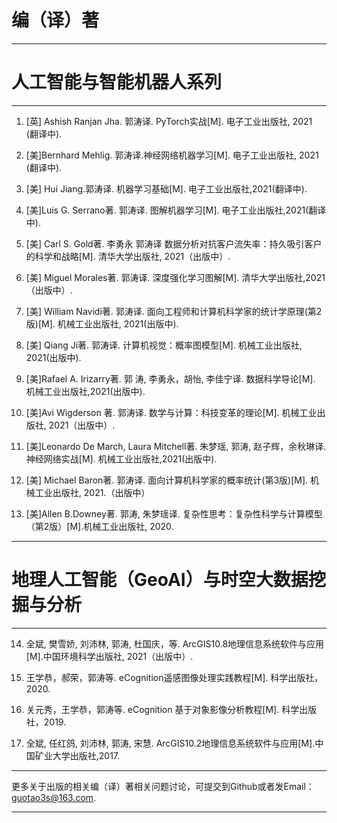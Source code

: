# 编（译）著
---------------------------------------------
# 人工智能与智能机器人系列
---------------------------------------------
1. [英] Ashish Ranjan Jha. 郭涛译. PyTorch实战[M]. 电子工业出版社, 2021 (翻译中).

2.	[美]Bernhard Mehlig. 郭涛译.神经网络机器学习[M]. 电子工业出版社, 2021 (翻译中).

3.	[美] Hui Jiang.郭涛译. 机器学习基础[M]. 电子工业出版社,2021(翻译中).

4.	[美]Luis G. Serrano著. 郭涛译. 图解机器学习[M]. 电子工业出版社,2021(翻译中).

5.	[美] Carl S. Gold著. 李勇永 郭涛译 数据分析对抗客户流失率：持久吸引客户的科学和战略[M]. 清华大学出版社, 2021（出版中）.

6. [美] Miguel Morales著. 郭涛译. 深度强化学习图解[M]. 清华大学出版社,2021（出版中）.

7. [美] William Navidi著. 郭涛译. 面向工程师和计算机科学家的统计学原理(第2版)[M]. 机械工业出版社, 2021(出版中).

8.	 [美] Qiang Ji著. 郭涛译. 计算机视觉：概率图模型[M]. 机械工业出版社, 2021(出版中).

9.	[美]Rafael A. Irizarry著. 郭 涛, 李勇永，胡怡, 李佳宁译. 数据科学导论[M]. 机械工业出版社,2021(出版中).

10.	[美]Avi Wigderson 著. 郭涛译. 数学与计算：科技变革的理论[M]. 机械工业出版社, 2021（出版中）.

11.	[美]Leonardo De March, Laura Mitchell著. 朱梦瑶, 郭涛, 赵子辉，余秋琳译. 神经网络实战[M]. 机械工业出版社,2021(出版中).

12.	[美] Michael Baron著. 郭涛译. 面向计算机科学家的概率统计(第3版)[M]. 机械工业出版社, 2021.（出版中）

13.	[美]Allen B.Downey著. 郭涛, 朱梦瑶译. 复杂性思考：复杂性科学与计算模型（第2版）[M].机械工业出版社, 2020.
---------------------------------------------------------

# 地理人工智能（GeoAI）与时空大数据挖掘与分析
----------------------------------------------------------
14.	全斌, 樊雪娇, 刘沛林, 郭涛, 杜国庆，等. ArcGIS10.8地理信息系统软件与应用[M].中国环境科学出版社, 2021（出版中）. 

15.	王学恭，郝荣，郭涛等. eCognition遥感图像处理实践教程[M]. 科学出版社，2020.

16.	关元秀，王学恭，郭涛等. eCognition 基于对象影像分析教程[M]. 科学出版社，2019.

17.	全斌, 任红鸽, 刘沛林, 郭涛, 宋慧. ArcGIS10.2地理信息系统软件与应用[M].中国矿业大学出版社,2017. 

---------------------------------------------------

更多关于出版的相关编（译）著相关问题讨论，可提交到Github或者发Email：guotao3s@163.com.

-------------------------------------------------------
 
